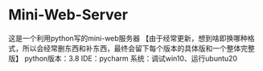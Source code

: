 # Mini-Web-Server
这是一个利用python写的mini-web服务器
【由于经常更新，想到啥即换哪种格式，所以会经常删东西和补东西，最终会留下每个版本的具体版和一个整体完整版】
python版本：3.8
IDE：pycharm
系统：调试win10、运行ubuntu20
